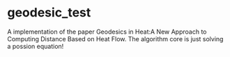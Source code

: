 # geodesic_test
A implementation of the paper Geodesics in Heat:A New Approach to Computing Distance Based on Heat Flow. The algorithm core is just solving a possion equation!
